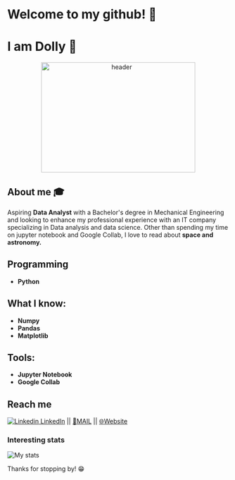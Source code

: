 # Welcome to my github! 👋

# I am Dolly 🚀

<div align="center">
	<img src = "https://images.unsplash.com/photo-1536697246787-1f7ae568d89a?ixid=MXwxMjA3fDB8MHxwaG90by1wYWdlfHx8fGVufDB8fHw%3D&ixlib=rb-1.2.1&auto=format&fit=crop&w=634&q=80" alt="header" width="350" height="250">
</div>


## About me :mortar_board:
Aspiring **Data Analyst** with a Bachelor's degree in Mechanical Engineering and looking to enhance my professional experience with an IT company specializing in Data analysis and data science. Other than spending my time on jupyter notebook and Google Collab, I love to read about **space and astronomy.**

## Programming
- **Python**

## What I know:
- **Numpy**
- **Pandas**
- **Matplotlib**

## Tools:

- **Jupyter Notebook**
- **Google Collab**



## Reach me 
[![Linkedin](https://i.stack.imgur.com/gVE0j.png) LinkedIn](https://www.linkedin.com/in/dmoulekhi/) ||
[:email:MAIL](mailto:dollymoulekhi97@gmail.com) || [:globe_with_meridians:Website](https://iamrehan.netlify.app/)


### Interesting stats

![My stats](https://github-readme-stats.vercel.app/api?username=dollymoulekhi&show_icons=true)

Thanks for stopping by! 😁
